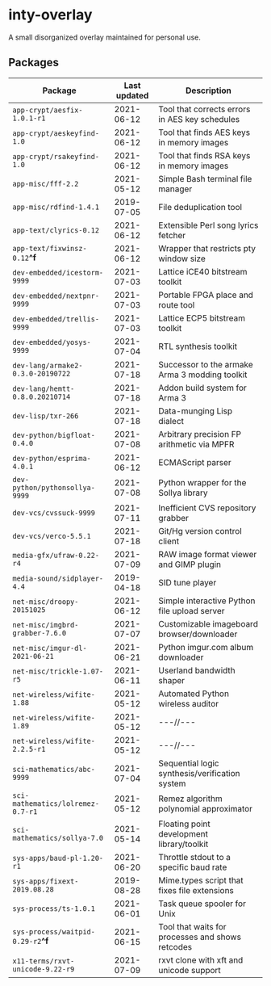 inty-overlay
============
A small disorganized overlay maintained for personal use.

Packages
--------
| Package                         | Last updated | Description                                    |
| ------------------------------- | ------------ |----------------------------------------------- |
| `app-crypt/aesfix-1.0.1-r1`     | 2021-06-12   | Tool that corrects errors in AES key schedules |
| `app-crypt/aeskeyfind-1.0`      | 2021-06-12   | Tool that finds AES keys in memory images      |
| `app-crypt/rsakeyfind-1.0`      | 2021-06-12   | Tool that finds RSA keys in memory images      |
| `app-misc/fff-2.2`              | 2021-05-12   | Simple Bash terminal file manager              |
| `app-misc/rdfind-1.4.1`         | 2019-07-05   | File deduplication tool                        |
| `app-text/clyrics-0.12`         | 2021-06-12   | Extensible Perl song lyrics fetcher            |
| `app-text/fixwinsz-0.12`**^f**  | 2021-06-12   | Wrapper that restricts pty window size         |
| `dev-embedded/icestorm-9999`    | 2021-07-03   | Lattice iCE40 bitstream toolkit                |
| `dev-embedded/nextpnr-9999`     | 2021-07-03   | Portable FPGA place and route tool             |
| `dev-embedded/trellis-9999`     | 2021-07-03   | Lattice ECP5 bitstream toolkit                 |
| `dev-embedded/yosys-9999`       | 2021-07-04   | RTL synthesis toolkit                          |
| `dev-lang/armake2-0.3.0-20190722` | 2021-07-18   | Successor to the armake Arma 3 modding toolkit |
| `dev-lang/hemtt-0.8.0.20210714` | 2021-07-18   | Addon build system for Arma 3                  |
| `dev-lisp/txr-266`              | 2021-07-18   | Data-munging Lisp dialect                      |
| `dev-python/bigfloat-0.4.0`     | 2021-07-08   | Arbitrary precision FP arithmetic via MPFR     |
| `dev-python/esprima-4.0.1`      | 2021-06-12   | ECMAScript parser                              |
| `dev-python/pythonsollya-9999`  | 2021-07-08   | Python wrapper for the Sollya library          |
| `dev-vcs/cvssuck-9999`          | 2021-07-11   | Inefficient CVS repository grabber             |
| `dev-vcs/verco-5.5.1`           | 2021-07-18   | Git/Hg version control client                  |
| `media-gfx/ufraw-0.22-r4`       | 2021-07-09   | RAW image format viewer and GIMP plugin        |
| `media-sound/sidplayer-4.4`     | 2019-04-18   | SID tune player                                |
| `net-misc/droopy-20151025`      | 2021-06-12   | Simple interactive Python file upload server   |
| `net-misc/imgbrd-grabber-7.6.0` | 2021-07-07   | Customizable imageboard browser/downloader     |
| `net-misc/imgur-dl-2021-06-21`  | 2021-06-21   | Python imgur.com album downloader              |
| `net-misc/trickle-1.07-r5`      | 2021-06-11   | Userland bandwidth shaper                      |
| `net-wireless/wifite-1.88`      | 2021-05-12   | Automated Python wireless auditor              |
| `net-wireless/wifite-1.89`      | 2021-05-12   | ---//---                                       |
| `net-wireless/wifite-2.2.5-r1`  | 2021-05-12   | ---//---                                       |
| `sci-mathematics/abc-9999`      | 2021-07-04   | Sequential logic synthesis/verification system |
| `sci-mathematics/lolremez-0.7-r1`  | 2021-05-12   | Remez algorithm polynomial approximator        |
| `sci-mathematics/sollya-7.0`    | 2021-05-14   | Floating point development library/toolkit     |
| `sys-apps/baud-pl-1.20-r1`      | 2021-06-20   | Throttle stdout to a specific baud rate        |
| `sys-apps/fixext-2019.08.28`    | 2019-08-28   | Mime.types script that fixes file extensions   |
| `sys-process/ts-1.0.1`          | 2021-06-01   | Task queue spooler for Unix                    |
| `sys-process/waitpid-0.29-r2`**^f** | 2021-06-15   | Tool that waits for processes and shows retcodes |
| `x11-terms/rxvt-unicode-9.22-r9` | 2021-07-09   | rxvt clone with xft and unicode support        |
